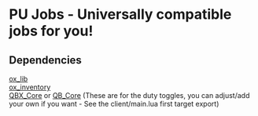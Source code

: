 # PU Jobs - Universally compatible jobs for you!

## Dependencies
[ox_lib](https://github.com/overextended/ox_lib) <br>
[ox_inventory](https://github.com/overextended/ox_inventory) <br>
[QBX_Core](https://github.com/Qbox-project/qbx_core) or [QB_Core](https://github.com/qbcore-framework/qb-core) (These are for the duty toggles, you can adjust/add your own if you want - See the client/main.lua first target export)
